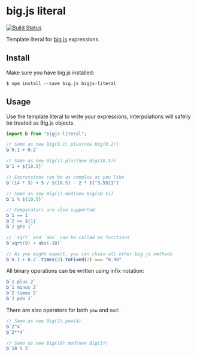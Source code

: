 # big.js literal

[![Build Status](https://travis-ci.org/reu/bigjs-literal.png)](https://travis-ci.org/reu/bigjs-literal)

Template literal for [big.js](https://github.com/MikeMcl/big.js/) expressions.

## Install

Make sure you have big.js installed:

```shell
$ npm install --save big.js bigjs-literal
```

## Usage

Use the template literal to write your expressions, interpolations will safelly be treated as Big.js objects.

```javascript
import b from "bigjs-literal";

// Same as new Big(0.1).plus(new Big(0.2))
b`0.1 + 0.2`

// Same as new Big(1).plus(new Big(10.5))
b`1 + ${10.5}`

// Expressions can be as complex as you like
b`(14 * 3) + 5 / ${10.5} - 2 * ${"3.5521"}`

// Same as new Big(1).mod(new Big(10.5))
b`1 % ${10.5}`

// Comparators are also supported
b`1 == 1`
b`2 >= ${1}`
b`2 gte 1`

// `sqrt` and `abs` can be called as functions
b`sqrt(9) + abs(-10)`

// As you might expect, you can chain all other big.js methods
b`0.1 + 0.2`.times(3).toFixed(2) === "0.90"
```

All binary operations can be written using infix notation:

```javascript
b`1 plus 2`
b`1 minus 2`
b`2 times 5`
b`2 pow 2`
```

There are also operators for both `pow` and `mod`:
```javascript
// Same as new Big(2).pow(4)
b`2^4`
b`2**4`

// Same as new Big(10).mod(new Big(3))
b`10 % 3`
```
